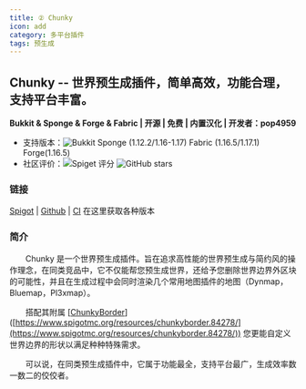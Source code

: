 ```yaml
---
title: ② Chunky
icon: add
category: 多平台插件
tags: 预生成
---
```


## Chunky -- **世界预生成插件**，简单高效，功能合理，支持平台丰富。

**Bukkit & Sponge & Forge & Fabric | 开源 | 免费 | 内置汉化 | 开发者：pop4959**

* 支持版本：![Bukkit](https://img.shields.io/spiget/tested-versions/81534?label=Bukkit) Sponge (1.12.2/1.16-1.17) Fabric (1.16.5/1.17.1) Forge(1.16.5)
* 社区评价：![Spiget 评分](https://img.shields.io/spiget/rating/81534?label=Spigot%20%E8%AF%84%E5%88%86&style=flat-square) ![GitHub stars](https://img.shields.io/github/stars/pop4959/Chunky?label=GitHub%20stars&style=flat-square)


### 链接

[Spigot](https://www.spigotmc.org/resources/chunky.81534/) | [Github](https://github.com/pop4959/Chunky) | [CI](https://ci.codemc.io/view/Author/job/pop4959/job/Chunky/) 在这里获取各种版本

### 简介

&emsp;&emsp;Chunky 是一个世界预生成插件。旨在追求高性能的世界预生成与简约风的操作理念，在同类竞品中，它不仅能帮您预生成世界，还给予您删除世界边界外区块的可能性，并且在生成过程中会同时渲染几个常用地图插件的地图（Dynmap，Bluemap，Pl3xmap）。

&emsp;&emsp;搭配其附属 [[ChunkyBorder](https://www.spigotmc.org/resources/chunkyborder.84278/)]([https://www.spigotmc.org/resources/chunkyborder.84278/](https://www.spigotmc.org/resources/chunkyborder.84278/)) 您更能自定义世界边界的形状以满足种种特殊需求。

&emsp;&emsp;可以说，在同类预生成插件中，它属于功能最全，支持平台最广，生成效率数一数二的佼佼者。